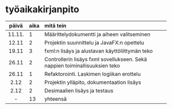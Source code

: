 # työaikakirjanpito

| päivä | aika | mitä tein  |
| :----:|:-----| :-----|
| 11.11. | 1    | Määrittelydokumentti ja aiheen valitseminen |
| 12.11 | 2 | Projektin suunnittelu ja JavaFX:n opettelu |
| 19.11 | 3 | fxml:n lisäys ja alustavan käyttöliittymän teko |
| 26.11| 2 | Controllerin lisäys fxml sovellukseen. Sekä nappien toiminallisuuksien teko |
| 26.11| 1 | Refaktorointi. Laskimen logiikan erottelu |
| 2.12| 2 | Projektin ylläpito, dokumentaation lisäys |
| 2.12| 2 | Desimaalien lisäys ja testaus |
| - | 13 | yhteensä |
